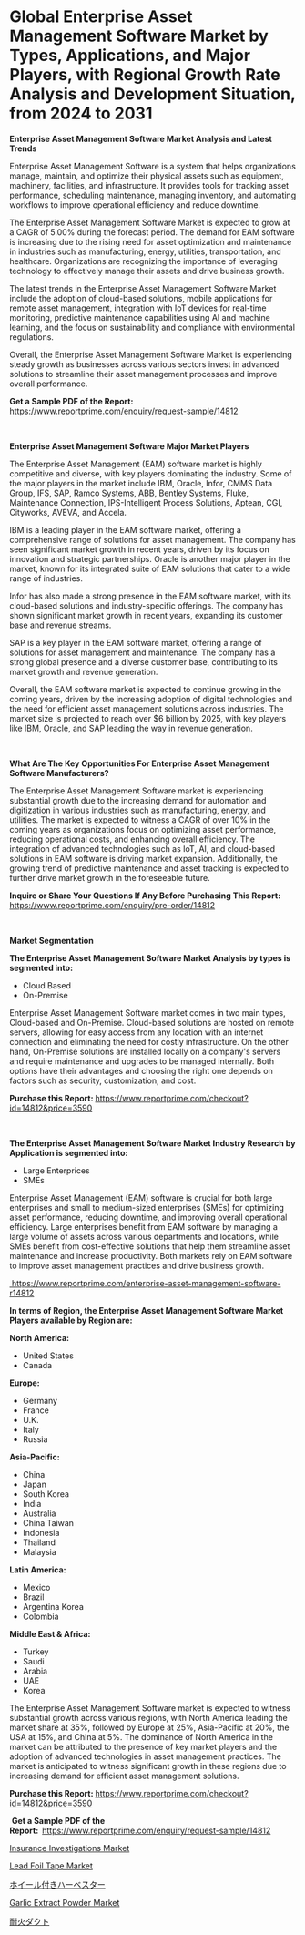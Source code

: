 <p><h1>Global Enterprise Asset Management Software Market by Types, Applications, and Major Players, with Regional Growth Rate Analysis and Development Situation, from 2024 to 2031</h1></p><p><strong>Enterprise Asset Management Software Market Analysis and Latest Trends</strong></p>
<p><p>Enterprise Asset Management Software is a system that helps organizations manage, maintain, and optimize their physical assets such as equipment, machinery, facilities, and infrastructure. It provides tools for tracking asset performance, scheduling maintenance, managing inventory, and automating workflows to improve operational efficiency and reduce downtime.</p><p>The Enterprise Asset Management Software Market is expected to grow at a CAGR of 5.00% during the forecast period. The demand for EAM software is increasing due to the rising need for asset optimization and maintenance in industries such as manufacturing, energy, utilities, transportation, and healthcare. Organizations are recognizing the importance of leveraging technology to effectively manage their assets and drive business growth.</p><p>The latest trends in the Enterprise Asset Management Software Market include the adoption of cloud-based solutions, mobile applications for remote asset management, integration with IoT devices for real-time monitoring, predictive maintenance capabilities using AI and machine learning, and the focus on sustainability and compliance with environmental regulations.</p><p>Overall, the Enterprise Asset Management Software Market is experiencing steady growth as businesses across various sectors invest in advanced solutions to streamline their asset management processes and improve overall performance.</p></p>
<p><strong>Get a Sample PDF of the Report:&nbsp;</strong> <a href="https://www.reportprime.com/enquiry/request-sample/14812">https://www.reportprime.com/enquiry/request-sample/14812</a></p>
<p>&nbsp;</p>
<p><strong>Enterprise Asset Management Software Major Market Players</strong></p>
<p><p>The Enterprise Asset Management (EAM) software market is highly competitive and diverse, with key players dominating the industry. Some of the major players in the market include IBM, Oracle, Infor, CMMS Data Group, IFS, SAP, Ramco Systems, ABB, Bentley Systems, Fluke, Maintenance Connection, IPS-Intelligent Process Solutions, Aptean, CGI, Cityworks, AVEVA, and Accela.</p><p>IBM is a leading player in the EAM software market, offering a comprehensive range of solutions for asset management. The company has seen significant market growth in recent years, driven by its focus on innovation and strategic partnerships. Oracle is another major player in the market, known for its integrated suite of EAM solutions that cater to a wide range of industries.</p><p>Infor has also made a strong presence in the EAM software market, with its cloud-based solutions and industry-specific offerings. The company has shown significant market growth in recent years, expanding its customer base and revenue streams.</p><p>SAP is a key player in the EAM software market, offering a range of solutions for asset management and maintenance. The company has a strong global presence and a diverse customer base, contributing to its market growth and revenue generation.</p><p>Overall, the EAM software market is expected to continue growing in the coming years, driven by the increasing adoption of digital technologies and the need for efficient asset management solutions across industries. The market size is projected to reach over $6 billion by 2025, with key players like IBM, Oracle, and SAP leading the way in revenue generation.</p></p>
<p>&nbsp;</p>
<p><strong>What Are The Key Opportunities For Enterprise Asset Management Software Manufacturers?</strong></p>
<p><p>The Enterprise Asset Management Software market is experiencing substantial growth due to the increasing demand for automation and digitization in various industries such as manufacturing, energy, and utilities. The market is expected to witness a CAGR of over 10% in the coming years as organizations focus on optimizing asset performance, reducing operational costs, and enhancing overall efficiency. The integration of advanced technologies such as IoT, AI, and cloud-based solutions in EAM software is driving market expansion. Additionally, the growing trend of predictive maintenance and asset tracking is expected to further drive market growth in the foreseeable future.</p></p>
<p><strong>Inquire or Share Your Questions If Any Before Purchasing This Report:</strong> <a href="https://www.reportprime.com/enquiry/pre-order/14812">https://www.reportprime.com/enquiry/pre-order/14812</a></p>
<p>&nbsp;</p>
<p><strong>Market Segmentation</strong></p>
<p><strong>The Enterprise Asset Management Software Market Analysis by types is segmented into:</strong></p>
<p><ul><li>Cloud Based</li><li>On-Premise</li></ul></p>
<p><p>Enterprise Asset Management Software market comes in two main types, Cloud-based and On-Premise. Cloud-based solutions are hosted on remote servers, allowing for easy access from any location with an internet connection and eliminating the need for costly infrastructure. On the other hand, On-Premise solutions are installed locally on a company's servers and require maintenance and upgrades to be managed internally. Both options have their advantages and choosing the right one depends on factors such as security, customization, and cost.</p></p>
<p><strong>Purchase this Report:&nbsp;</strong><a href="https://www.reportprime.com/checkout?id=14812&price=3590">https://www.reportprime.com/checkout?id=14812&price=3590</a></p>
<p>&nbsp;</p>
<p><strong>The Enterprise Asset Management Software Market Industry Research by Application is segmented into:</strong></p>
<p><ul><li>Large Enterprices</li><li>SMEs</li></ul></p>
<p><p>Enterprise Asset Management (EAM) software is crucial for both large enterprises and small to medium-sized enterprises (SMEs) for optimizing asset performance, reducing downtime, and improving overall operational efficiency. Large enterprises benefit from EAM software by managing a large volume of assets across various departments and locations, while SMEs benefit from cost-effective solutions that help them streamline asset maintenance and increase productivity. Both markets rely on EAM software to improve asset management practices and drive business growth.</p></p>
<p><a href="https://www.reportprime.com/enterprise-asset-management-software-r14812">&nbsp;https://www.reportprime.com/enterprise-asset-management-software-r14812</a></p>
<p><strong>In terms of Region, the Enterprise Asset Management Software Market Players available by Region are:</strong></p>
<p>
    <p> <strong> North America: </strong>
        <ul>
            <li>United States</li>
            <li>Canada</li>
        </ul>
        </p> 
    <p> <strong> Europe: </strong>
        <ul>
            <li>Germany</li>
            <li>France</li>
            <li>U.K.</li>
            <li>Italy</li>
            <li>Russia</li>
        </ul>
        </p> 
    <p> <strong> Asia-Pacific: </strong>
        <ul>
            <li>China</li>
            <li>Japan</li>
            <li>South Korea</li>
            <li>India</li>
            <li>Australia</li>
            <li>China Taiwan</li>
            <li>Indonesia</li>
            <li>Thailand</li>
            <li>Malaysia</li>
        </ul>
        </p> 
    <p> <strong> Latin America: </strong>
        <ul>
            <li>Mexico</li>
            <li>Brazil</li>
            <li>Argentina Korea</li>
            <li>Colombia</li>
        </ul>
        </p> 
    <p> <strong> Middle East & Africa: </strong>
        <ul>
            <li>Turkey</li>
            <li>Saudi</li>
            <li>Arabia</li>
            <li>UAE</li>
            <li>Korea</li>
        </ul>
    </p>
    </p>
<p><p>The Enterprise Asset Management Software market is expected to witness substantial growth across various regions, with North America leading the market share at 35%, followed by Europe at 25%, Asia-Pacific at 20%, the USA at 15%, and China at 5%. The dominance of North America in the market can be attributed to the presence of key market players and the adoption of advanced technologies in asset management practices. The market is anticipated to witness significant growth in these regions due to increasing demand for efficient asset management solutions.</p></p>
<p><strong>Purchase this Report: </strong><a href="https://www.reportprime.com/checkout?id=14812&price=3590">https://www.reportprime.com/checkout?id=14812&price=3590</a></p>
<p>&nbsp;<strong>Get a Sample PDF of the Report:&nbsp;&nbsp;</strong><a href="https://www.reportprime.com/enquiry/request-sample/14812">https://www.reportprime.com/enquiry/request-sample/14812</a></p>
<p><strong></strong></p>
<p><p><a href="https://github.com/lbird53714/Market-Research-Report-List-4/blob/main/insurance-investigations-market.md">Insurance Investigations Market</a></p><p><a href="https://www.linkedin.com/pulse/lead-foil-tape-market-size-evaluating-its-trends-growth-projections-ysvze?trackingId=LF1TldCzPH1HhRuPUvaMJw%3D%3D">Lead Foil Tape Market</a></p><p><a href="https://medium.com/@ferneconroy11/%E3%83%9B%E3%82%A4%E3%83%BC%E3%83%AB%E5%BC%8F%E5%8F%8E%E7%A9%AB%E6%A9%9F%E5%B8%82%E5%A0%B4-2031%E5%B9%B4%E3%81%BE%E3%81%A7%E3%81%AE%E6%88%90%E5%8A%9F%E3%81%99%E3%82%8B%E3%83%93%E3%82%B8%E3%83%8D%E3%82%B9%E6%88%A6%E7%95%A5%E3%81%AE%E9%8D%B5-e790a1daaeae">ホイール付きハーベスター</a></p><p><a href="https://www.linkedin.com/pulse/garlic-extract-powder-market-size-2024-2031-global-industrial-jhcle?trackingId=Z%2FF2XIfhO3ISjnmOBjYeLw%3D%3D">Garlic Extract Powder Market</a></p><p><a href="https://medium.com/@torreyjones1910/%E6%B6%88%E7%81%AB%E3%83%AC%E3%83%BC%E3%83%88%E3%83%80%E3%82%AF%E3%83%88%E5%B8%82%E5%A0%B4%E5%B1%95%E6%9C%9B-%E7%94%A3%E6%A5%AD%E3%81%AE%E6%A6%82%E8%A6%81%E3%81%A8%E4%BA%88%E6%B8%AC-2024%E5%B9%B4%E3%81%8B%E3%82%892031%E5%B9%B4-ba861ed26479">耐火ダクト</a></p></p>